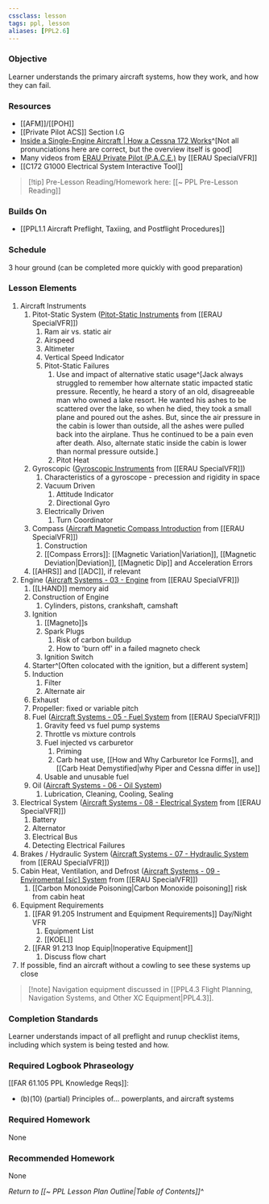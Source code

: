 ```yaml
---
cssclass: lesson
tags: ppl, lesson
aliases: [PPL2.6]
---
```

### Objective
Learner understands the primary aircraft systems, how they work, and how they can fail.

### Resources
- [[AFM]]/[[POH]]
- [[Private Pilot ACS]] Section I.G
- [Inside a Single-Engine Aircraft | How a Cessna 172 Works](https://www.youtube.com/watch?v=DvCv2SuKCE8)^[Not all pronunciations here are correct, but the overview itself is good]
- Many videos from [ERAU Private Pilot (P.A.C.E.)](https://www.youtube.com/playlist?list=PL-5QlDZlK74GrL0fb6V_FZSLX86V9A7j4) by [[ERAU SpecialVFR]]
- [[C172 G1000 Electrical System Interactive Tool]]

> [!tip] Pre-Lesson Reading/Homework here: [[~ PPL Pre-Lesson Reading]]

### Builds On
- [[PPL1.1 Aircraft Preflight, Taxiing, and Postflight Procedures]]


### Schedule
3 hour ground (can be completed more quickly with good preparation)

### Lesson Elements 
1. Aircraft Instruments
	1. Pitot-Static System ([Pitot-Static Instruments](https://www.youtube.com/watch?v=kdFGbUouE_4) from [[ERAU SpecialVFR]])
		1. Ram air vs. static air
		2. Airspeed
		3. Altimeter
		4. Vertical Speed Indicator
		5. Pitot-Static Failures
			1. Use and impact of alternative static usage^[Jack always struggled to remember how alternate static impacted static pressure. Recently, he heard a story of an old, disagreeable man who owned a lake resort. He wanted his ashes to be scattered over the lake, so when he died, they took a small plane and poured out the ashes. But, since the air pressure in the cabin is lower than outside, all the ashes were pulled back into the airplane. Thus he continued to be a pain even after death. Also, alternate static inside the cabin is lower than normal pressure outside.]
			2. Pitot Heat
	2. Gyroscopic ([Gyroscopic Instruments](https://www.youtube.com/watch?v=hVsx4XWafXg) from [[ERAU SpecialVFR]])
		1. Characteristics of a gyroscope - precession and rigidity in space
		2. Vacuum Driven
			1. Attitude Indicator
			2. Directional Gyro
		3. Electrically Driven
			1. Turn Coordinator
	3. Compass ([Aircraft Magnetic Compass Introduction](https://www.youtube.com/watch?v=4dDKjdj_Dvc) from [[ERAU SpecialVFR]])
		1. Construction
		2. [[Compass Errors]]: [[Magnetic Variation|Variation]], [[Magnetic Deviation|Deviation]], [[Magnetic Dip]] and Acceleration Errors
	4. [[AHRS]] and [[ADC]], if relevant
2. Engine ([Aircraft Systems - 03 - Engine](https://youtube.com/watch?v=gIdXLMVP6VU) from [[ERAU SpecialVFR]])
	1. [[LHAND]] memory aid
	2. Construction of Engine
		1. Cylinders, pistons, crankshaft, camshaft
	3. Ignition
		1. [[Magneto]]s
		2. Spark Plugs
			1. Risk of carbon buildup
			2. How to 'burn off' in a failed magneto check
		3. Ignition Switch
	4. Starter^[Often colocated with the ignition, but a different system]
	5. Induction
		1. Filter
		2. Alternate air
	6. Exhaust
	7. Propeller: fixed or variable pitch
	8. Fuel ([Aircraft Systems - 05 - Fuel System](https://www.youtube.com/watch?v=rya4YFDpsPs) from [[ERAU SpecialVFR]])
		1. Gravity feed vs fuel pump systems
		2. Throttle vs mixture controls
		3. Fuel injected vs carburetor
			1. Priming
			2. Carb heat use, [[How and Why Carburetor Ice Forms]], and [[Carb Heat Demystified|why Piper and Cessna differ in use]]
		4. Usable and unusable fuel
	9. Oil ([Aircraft Systems - 06 - Oil System](https://www.youtube.com/watch?v=cWDCXFwPLIs))
		1. Lubrication, Cleaning, Cooling, Sealing
3. Electrical System ([Aircraft Systems - 08 - Electrical System](https://www.youtube.com/watch?v=d5sXmNplQHw) from [[ERAU SpecialVFR]])
	1. Battery
	2. Alternator
	3. Electrical Bus
	4. Detecting Electrical Failures
4. Brakes / Hydraulic System ([Aircraft Systems - 07 - Hydraulic System](https://www.youtube.com/watch?v=M1UddxRAjbc) from [[ERAU SpecialVFR]])
5. Cabin Heat, Ventilation, and Defrost ([Aircraft Systems - 09 - Enviromental [*sic*] System](https://www.youtube.com/watch?v=MVlEOlM-DPo) from [[ERAU SpecialVFR]])
	1. [[Carbon Monoxide Poisoning|Carbon Monoxide poisoning]] risk from cabin heat
6. Equipment Requirements
	1. [[FAR 91.205 Instrument and Equipment Requirements]] Day/Night VFR
		1. Equipment List
		2. [[KOEL]]
	2. [[FAR 91.213 Inop Equip|Inoperative Equipment]]
		1. Discuss flow chart
7. If possible, find an aircraft without a cowling to see these systems up close

> [!note] Navigation equipment discussed in [[PPL4.3 Flight Planning, Navigation Systems, and Other XC Equipment|PPL4.3]].

### Completion Standards
Learner understands impact of all preflight and runup checklist items, including which system is being tested and how.

### Required Logbook Phraseology
[[FAR 61.105 PPL Knowledge Reqs]]:
- (b)(10)  (partial) Principles of... powerplants, and aircraft systems

### Required Homework
None

### Recommended Homework
None

*Return to [[~ PPL Lesson Plan Outline|Table of Contents]]^*